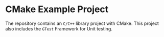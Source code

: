 # CMake Example Project

The repository contains an `C/C++` library project with CMake.
This project also includes the `GTest` Framework for Unit testing.
